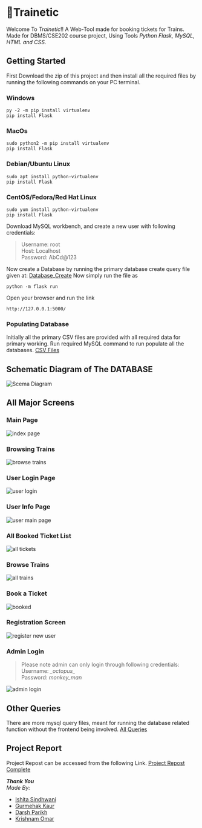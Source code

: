# 🚂Trainetic 
Welcome To *Trainetic*!! A Web-Tool made for booking tickets for Trains. 
Made for DBMS/CSE202 course project, Using Tools *Python Flask, MySQL, HTML and CSS.*

## Getting Started 
First Download the zip of this project and then install all the required files by running the following commands on your PC terminal.
### Windows
    py -2 -m pip install virtualenv
    pip install Flask
### MacOs
    sudo python2 -m pip install virtualenv
    pip install Flask
   
### Debian/Ubuntu Linux
    sudo apt install python-virtualenv
    pip install Flask
    
### CentOS/Fedora/Red Hat Linux
    sudo yum install python-virtualenv
    pip install Flask

Download MySQL workbench, and create a new user with following credentials:

> Username: root <br />
> Host: Localhost <br />
> Password: AbCd@123

Now create a Database by running the primary database create query file given at:
[Database_Create](https://github.com/krishnamomar/Trainetic/blob/main/queries_sql/Primary/database_create.sql)
Now simply run the file as 

    python -m flask run
    
Open your browser and run the link

    http://127.0.0.1:5000/


### Populating Database
Initially all the primary CSV files are provided with all required data for primary working.
Run required MySQL command to run populate all the databases. 
[CSV Files](https://github.com/krishnamomar/Trainetic/tree/main/All_Database_CSV)

## Schematic Diagram of The DATABASE
![Scema Diagram](https://github.com/krishnamomar/Trainetic/blob/main/Report/images/Schematic_Diagram.png)

## All Major Screens 

### Main Page
![index page](https://github.com/krishnamomar/Trainetic/blob/main/Report/images/main_page.png)
### Browsing Trains 
![browse trains](https://github.com/krishnamomar/Trainetic/blob/main/Report/images/available_trains.png)
### User Login Page
![user login](https://github.com/krishnamomar/Trainetic/blob/main/Report/images/user_login_page.png)
###  User Info Page
![user main page](https://github.com/krishnamomar/Trainetic/blob/main/Report/images/user_info_page.png)
### All Booked Ticket List 
![all tickets](https://github.com/krishnamomar/Trainetic/blob/main/Report/images/All_booked_tickets.png)
### Browse Trains
![all trains](https://github.com/krishnamomar/Trainetic/blob/main/Report/images/Browse_trains.png)
### Book a Ticket
![booked](https://github.com/krishnamomar/Trainetic/blob/main/Report/images/Booking_ticket.png)
### Registration Screen
![register new user](https://github.com/krishnamomar/Trainetic/blob/main/Report/images/Registration_screen.png)
### Admin Login

> Please note admin can only login through following credentials:<br />
> Username:  *\_octopus\_* <br />
> Password: *monkey_man* <br />

![admin login](https://github.com/krishnamomar/Trainetic/blob/main/Report/images/admin_login.png)

## Other Queries 
There are more mysql query files, meant for running the database related function without the frontend being involved. 
[All Queries](https://github.com/krishnamomar/Trainetic/tree/main/queries_sql)

## Project Report
Project Repost can be accessed from the following Link.
[Project Repost Complete](https://github.com/krishnamomar/Trainetic/blob/main/Report/Project%20report_DBMS.pdf)

***Thank You***
<br/>
*Made By:*
 - [Ishita Sindhwani](https://github.com/iishh2002)
 - [Gurmehak Kaur](https://github.com/gurmehakk)
 - [Darsh Parikh](https://github.com/darsh20560)
 - [Krishnam Omar](https://github.com/krishnamomar)
